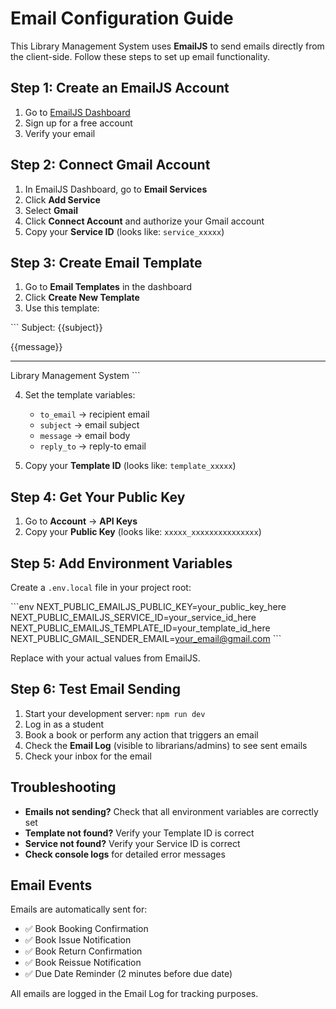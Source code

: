 # Email Configuration Guide

This Library Management System uses **EmailJS** to send emails directly from the client-side. Follow these steps to set up email functionality.

## Step 1: Create an EmailJS Account

1. Go to [EmailJS Dashboard](https://dashboard.emailjs.com/)
2. Sign up for a free account
3. Verify your email

## Step 2: Connect Gmail Account

1. In EmailJS Dashboard, go to **Email Services**
2. Click **Add Service**
3. Select **Gmail**
4. Click **Connect Account** and authorize your Gmail account
5. Copy your **Service ID** (looks like: `service_xxxxx`)

## Step 3: Create Email Template

1. Go to **Email Templates** in the dashboard
2. Click **Create New Template**
3. Use this template:

\`\`\`
Subject: {{subject}}

{{message}}

---
Library Management System
\`\`\`

4. Set the template variables:
   - `to_email` → recipient email
   - `subject` → email subject
   - `message` → email body
   - `reply_to` → reply-to email

5. Copy your **Template ID** (looks like: `template_xxxxx`)

## Step 4: Get Your Public Key

1. Go to **Account** → **API Keys**
2. Copy your **Public Key** (looks like: `xxxxx_xxxxxxxxxxxxxxx`)

## Step 5: Add Environment Variables

Create a `.env.local` file in your project root:

\`\`\`env
NEXT_PUBLIC_EMAILJS_PUBLIC_KEY=your_public_key_here
NEXT_PUBLIC_EMAILJS_SERVICE_ID=your_service_id_here
NEXT_PUBLIC_EMAILJS_TEMPLATE_ID=your_template_id_here
NEXT_PUBLIC_GMAIL_SENDER_EMAIL=your_email@gmail.com
\`\`\`

Replace with your actual values from EmailJS.

## Step 6: Test Email Sending

1. Start your development server: `npm run dev`
2. Log in as a student
3. Book a book or perform any action that triggers an email
4. Check the **Email Log** (visible to librarians/admins) to see sent emails
5. Check your inbox for the email

## Troubleshooting

- **Emails not sending?** Check that all environment variables are correctly set
- **Template not found?** Verify your Template ID is correct
- **Service not found?** Verify your Service ID is correct
- **Check console logs** for detailed error messages

## Email Events

Emails are automatically sent for:
- ✅ Book Booking Confirmation
- ✅ Book Issue Notification
- ✅ Book Return Confirmation
- ✅ Book Reissue Notification
- ✅ Due Date Reminder (2 minutes before due date)

All emails are logged in the Email Log for tracking purposes.
